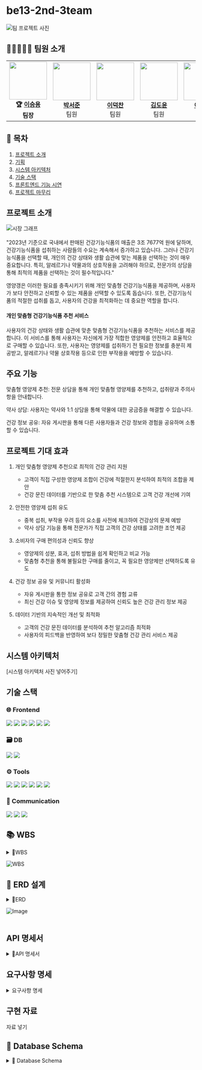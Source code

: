 # be13-2nd-3team
![팀 프로젝트 사진](https://github.com/user-attachments/assets/19d6335f-9bca-4075-9c34-7292370b2e71)


## 🤗👨‍💻👩‍💻  팀원 소개

<table>
  <tr>
    <td align="center">
      <img src="https://github.com/user-attachments/assets/9788e4c1-0329-44be-8749-9df6825cf981" width="100" height="100"><br>
      <b>🏆 <a href="https://github.com/namoo36">이승용</a></b><br><b>팀장</b>
    </td>
    <td align="center">
     <img src="https://github.com/user-attachments/assets/afe283bf-9b48-418e-b241-13f0deb48c44" width="100" height="100"><br>
      <b><a href="https://github.com/pppseojun">박서준</a></b><br>팀원
    </td>
    <td align="center">
      <img src="https://github.com/user-attachments/assets/17ca198f-af37-498a-a22b-e9dfaa218681" width="100" height="100"><br>
      <b><a href="https://github.com/deokChan2">이덕찬</a></b><br>팀원
    </td>
    <td align="center">
      <img src="https://github.com/user-attachments/assets/8aef79a6-76b5-496a-ada1-40fc96373a83" width="100"  height="100"><br>
      <b><a href="https://github.com/kimdoyun0806">김도윤</a></b><br>팀원
    <td align="center">
<img src="https://github.com/user-attachments/assets/64052e2a-ec23-4bc5-b81a-564a4c19a948" width="100"  height="100"><br>
      <b><a href="https://github.com/jelee55">이제경</a></b><br>팀원
    </td>
    <td align="center">
      <img src="https://github.com/user-attachments/assets/25652a28-eee6-4c9b-9407-301cf8423c4c" width="100"  height="100"><br>
      <b><a href="https://github.com/2HEEJIN">이희진</a></b><br>팀원
    </td>
  </tr>
</table>


## 📌 목차
1. [프로젝트 소개](#프로젝트-소개)
2. [기획](#기획)
3. [시스템 아키텍처](#시스템-아키텍처)
4. [기술 스택](#기술-스택)
5. [프론트엔드 기능 시연](#프론트엔드-기능-시연)
6. [프로젝트 마무리](#프로젝트-마무리)

## 프로젝트 소개
![시장 그래프](https://github.com/user-attachments/assets/3d3cfb19-c0a3-4717-9ff6-d6a607407a03) <br>
<br>
"2023년 기준으로 국내에서 판매된 건강기능식품의 매출은 3조 7677억 원에 달하며, 건강기능식품을 섭취하는 사람들의 수요는 계속해서 증가하고 있습니다. 그러나 건강기능식품을 선택할 때, 개인의 건강 상태와 생활 습관에 맞는 제품을 선택하는 것이 매우 중요합니다. 특히, 알레르기나 약물과의 상호작용을 고려해야 하므로, 전문가의 상담을 통해 최적의 제품을 선택하는 것이 필수적입니다."

영양갱은 이러한 필요를 충족시키기 위해 개인 맞춤형 건강기능식품을 제공하며, 사용자가 보다 안전하고 신뢰할 수 있는 제품을 선택할 수 있도록 돕습니다. 또한, 건강기능식품의 적절한 섭취를 돕고, 사용자의 건강을 최적화하는 데 중요한 역할을 합니다.

#### 개인 맞춤형 건강기능식품 추천 서비스

사용자의 건강 상태와 생활 습관에 맞춘 맞춤형 건강기능식품을 추천하는 서비스를 제공합니다. 이 서비스를 통해 사용자는 자신에게 가장 적합한 영양제를 안전하고 효율적으로 구매할 수 있습니다. 또한, 사용자는 영양제를 섭취하기 전 필요한 정보를 충분히 제공받고, 알레르기나 약물 상호작용 등으로 인한 부작용을 예방할 수 있습니다.

## 주요 기능

맞춤형 영양제 추천: 전문 상담을 통해 개인 맞춤형 영양제를 추천하고, 섭취량과 주의사항을 안내합니다.

약사 상담: 사용자는 약사와 1:1 상담을 통해 약물에 대한 궁금증을 해결할 수 있습니다.

건강 정보 공유: 자유 게시판을 통해 다른 사용자들과 건강 정보와 경험을 공유하며 소통할 수 있습니다.
</details>

## 프로젝트 기대 효과
1. 개인 맞춤형 영양제 추천으로 최적의 건강 관리 지원
   + 고객이 직접 구성한 영양제 조합이 건강에 적절한지 분석하여 최적의 조합을 제안
   + 건강 문진 데이터를 기반으로 한 맞춤 추천 시스템으로 고객 건강 개선에 기여

2. 안전한 영양제 섭취 유도
    + 중복 섭취, 부작용 우려 등의 요소를 사전에 체크하여 건강상의 문제 예방
    + 약사 상담 기능을 통해 전문가가 직접 고객의 건강 상태를 고려한 조언 제공

3. 소비자의 구매 편의성과 신뢰도 향상
    + 영양제의 성분, 효과, 섭취 방법을 쉽게 확인하고 비교 가능
    + 맞춤형 추천을 통해 불필요한 구매를 줄이고, 꼭 필요한 영양제만 선택하도록 유도

4. 건강 정보 공유 및 커뮤니티 활성화
    + 자유 게시판을 통한 정보 공유로 고객 간의 경험 교류
    + 최신 건강 이슈 및 영양제 정보를 제공하여 신뢰도 높은 건강 관리 정보 제공

5. 데이터 기반의 지속적인 개선 및 최적화
    + 고객의 건강 문진 데이터를 분석하여 추천 알고리즘 최적화
    + 사용자의 피드백을 반영하여 보다 정밀한 맞춤형 건강 관리 서비스 제공


## 시스템 아키텍처
[시스템 아키텍처 사진 넣어주기]



## 기술 스택
### 🌐 Frontend
<img src="https://img.shields.io/badge/css3-1572B6?style=for-the-badge&logo=css3&logoColor=white"> <img src="https://img.shields.io/badge/html5-E34F26?style=for-the-badge&logo=html5&logoColor=white"> <img src="https://img.shields.io/badge/javascript-F7DF1E?style=for-the-badge&logo=JavaScript&logoColor=white"> <img src="https://img.shields.io/badge/Axios-5A29E4?style=for-the-badge&logo=Axios&logoColor=white"> <img src="https://img.shields.io/badge/vue.js-4FC08D?style=for-the-badge&logo=Vue.js&logoColor=white"> <img src="https://img.shields.io/badge/bootstrap-7952B3?style=for-the-badge&logo=bootstrap&logoColor=white">

### 🗃️ DB
<img src="https://img.shields.io/badge/mariaDB-003545?style=for-the-badge&logo=mariaDB&logoColor=white"> <img src="https://img.shields.io/badge/Redis-DC382D?style=for-the-badge&logo=Redis&logoColor=white"> 

### ⚙️ Tools
<img src="https://img.shields.io/badge/Git-F05032?style=for-the-badge&logo=Git&logoColor=white"> <img src="https://img.shields.io/badge/github-181717?style=for-the-badge&logo=github&logoColor=white"> <img src="https://img.shields.io/badge/Figma-9C29B1?style=for-the-badge&logo=Figma&logoColor=white"> <img src="https://img.shields.io/badge/Postman-FF6C37?style=for-the-badge&logo=Postman&logoColor=white"> <img src="https://img.shields.io/badge/Swagger-85EA2D?style=for-the-badge&logo=Swagger&logoColor=white"> <img src="https://img.shields.io/badge/erdCloud-0097A7?style=for-the-badge&logo=erdCloud&logoColor=white">

### 💬 Communication
<img src="https://img.shields.io/badge/Jira-0052CC?style=for-the-badge&logo=Jira&logoColor=white"> <img src="https://img.shields.io/badge/Discord-7289DA?style=for-the-badge&logo=Discord&logoColor=white"> <img src="https://img.shields.io/badge/Notion-000000?style=for-the-badge&logo=Notion&logoColor=white">

## 📚 WBS
<details>
<summary>📌WBS</summary>
https://docs.google.com/spreadsheets/d/15YYf8uofEw9gY0yJmCZ47F-nCaSvJ7-zgntefZcZcI8/edit?usp=sharing
</details>

![WBS](https://github.com/user-attachments/assets/93cf1b21-f4d6-46f0-a30b-0a70d4680b7e)


## 📌 ERD 설계
<details>
<summary>📌ERD</summary>
https://www.erdcloud.com/d/k45NzTHZqR2g769kv
</details>

![Image](https://github.com/user-attachments/assets/cef667aa-ef02-4ba9-82b4-76dd227a586e)
<br><br>

## API 명세서
<details>
<summary>📌API 명세서</summary>
https://www.notion.so/playdatacademy/API-1a1d943bcac280af8264d2fafa63c0c3
</details>

## 요구사항 명세
<details>
<summary>요구사항 명세</summary>
[https://docs.google.com/spreadsheets/d/1TTMjfj1YzECr6DAoFVO8egKHkfiWsfq1BlWVQVYVd1M/edit?usp=sharing
</details>

## 구현 자료

자료 넣기


## 📌 Database Schema
<details>
<summary>📌 Database Schema </summary>

<details>
<summary>
  role Table
</summary>

  ```sql
  CREATE TABLE IF NOT EXISTS `role` (
    `role_id` bigint(20) NOT NULL AUTO_INCREMENT,
    `role_name` varchar(20) NOT NULL DEFAULT '',
    PRIMARY KEY (`role_id`)
  ) ENGINE=InnoDB DEFAULT CHARSET=utf8mb4 COLLATE=utf8mb4_general_ci;
  ```
</details>

<details>
  <summary>
    user Table
  </summary>
  
    ```sql
    CREATE TABLE IF NOT EXISTS `user` (
      `user_id` bigint(20) NOT NULL AUTO_INCREMENT,
      `role` VARCHAR(20) NOT NULL,
      `email` varchar(100) NOT NULL,
      `password` varchar(100) NOT NULL,
      `name` varchar(50) NOT NULL,
      `age` int(11) DEFAULT NULL,
      `gender` varchar(10) DEFAULT NULL,
      `phone` varchar(20) DEFAULT NULL,
      `created_date` timestamp NOT NULL DEFAULT current_timestamp(),
      `address` varchar(100) DEFAULT NULL,
      PRIMARY KEY (`user_id`),
      UNIQUE KEY `email` (`email`)
    ) ENGINE=InnoDB DEFAULT CHARSET=utf8mb4 COLLATE=utf8mb4_general_ci;
    ```
</details>

<details>
<summary>
question_board Table
</summary>
  
  ```sql
  CREATE TABLE IF NOT EXISTS `question_board` (
    `qboard_id` bigint(20) NOT NULL AUTO_INCREMENT,
    `user_id` bigint(20) NOT NULL,
    `qboard_title` varchar(50) NOT NULL,
    `qboard_content` longtext NOT NULL,
    `qboard_date` timestamp NOT NULL DEFAULT current_timestamp(),
    `qboard_mdate` timestamp NULL DEFAULT NULL,
    PRIMARY KEY (`qboard_id`),
    KEY `fk_question_board_user` (`user_id`),
    CONSTRAINT `fk_question_board_user` FOREIGN KEY (`user_id`) REFERENCES `user` (`user_id`)
  ) ENGINE=InnoDB DEFAULT CHARSET=utf8mb4 COLLATE=utf8mb4_general_ci;
  ```
</details>

<details>
<summary>
  answer Table
</summary>

  ```sql
  CREATE TABLE IF NOT EXISTS `answer` (
    `answer_id` bigint(20) NOT NULL AUTO_INCREMENT,
    `user_id` bigint(20) NOT NULL,
    `qboard_id` bigint(20) NOT NULL,
    `answer_content` longtext NOT NULL,
    `answer_date` timestamp NOT NULL DEFAULT current_timestamp(),
    `answer_mdate` timestamp NULL DEFAULT NULL,
    PRIMARY KEY (`answer_id`),
    KEY `FK_answer_user` (`user_id`),
    KEY `FK_answer_question_board` (`qboard_id`),
    CONSTRAINT `FK_answer_question_board` FOREIGN KEY (`qboard_id`) REFERENCES `question_board` (`qboard_id`),
    CONSTRAINT `FK_answer_user` FOREIGN KEY (`user_id`) REFERENCES `user` (`user_id`)
  ) ENGINE=InnoDB DEFAULT CHARSET=utf8mb4 COLLATE=utf8mb4_general_ci;
  ```
</details>


<details>
  <summary>
    answer_like Table
  </summary>
  
  ```sql
  CREATE TABLE IF NOT EXISTS `answer_like` (
    `user_id` bigint(20) NOT NULL,
    `answer_id` bigint(20) NOT NULL,
    KEY `FK_answer_like_user` (`user_id`),
    KEY `FK_answer_like_answer` (`answer_id`),
    CONSTRAINT `FK_answer_like_answer` FOREIGN KEY (`answer_id`) REFERENCES `answer` (`answer_id`) ON DELETE NO ACTION ON UPDATE NO ACTION,
    CONSTRAINT `FK_answer_like_user` FOREIGN KEY (`user_id`) REFERENCES `user` (`user_id`) ON DELETE NO ACTION ON UPDATE NO ACTION
  ) ENGINE=InnoDB DEFAULT CHARSET=utf8mb4 COLLATE=utf8mb4_general_ci;
  ```
</details>

<details>
  <summary>
    n_supplement Table
  </summary>

  ```sql
  CREATE TABLE IF NOT EXISTS `n_supplement` (
    `product_id` bigint(20) NOT NULL AUTO_INCREMENT,
    `product_name` char(50) NOT NULL,
    `caution` text NOT NULL,
    `brand` varchar(100) NOT NULL,
    `price` int(11) NOT NULL,
    `stock_quantity` int(11) NOT NULL,
    PRIMARY KEY (`product_id`)
  ) ENGINE=InnoDB DEFAULT CHARSET=utf8mb4 COLLATE=utf8mb4_general_ci;
  ```
</details>

<details>
  <summary>
    board Table
  </summary>
  
  ```sql
  CREATE TABLE IF NOT EXISTS `board` (
    `board_id` bigint(20) NOT NULL AUTO_INCREMENT,
    `user_id` bigint(20) NOT NULL,
    `board_title` varchar(50) NOT NULL,
    `board_content` longtext NOT NULL,
    `board_date` timestamp NOT NULL DEFAULT CURRENT_TIMESTAMP(),
    `board_mdate` timestamp NULL DEFAULT NULL,
    PRIMARY KEY (`board_id`),
    KEY `fk_board_user` (`user_id`),
    CONSTRAINT `fk_board_user` FOREIGN KEY (`user_id`) REFERENCES `user` (`user_id`)
  ) ENGINE=InnoDB DEFAULT CHARSET=utf8mb4 COLLATE=utf8mb4_general_ci;
  ```
</details>

<details>
  <summary>
    board_like Table
  </summary>
  
  ```sql
  CREATE TABLE IF NOT EXISTS `board_like` (
    `user_id` bigint(20) NOT NULL,
    `board_id` bigint(20) NOT NULL,
    KEY `FK_board_like_user` (`user_id`),
    KEY `FK_board_like_board` (`board_id`),
    CONSTRAINT `FK_board_like_board` FOREIGN KEY (`board_id`) REFERENCES `board` (`board_id`) ON DELETE NO ACTION ON UPDATE NO ACTION,
    CONSTRAINT `FK_board_like_user` FOREIGN KEY (`user_id`) REFERENCES `user` (`user_id`) ON DELETE NO ACTION ON UPDATE NO ACTION
  ) ENGINE=InnoDB DEFAULT CHARSET=utf8mb4 COLLATE=utf8mb4_general_ci;
  ```
</details>


<details>
  <summary>
    cart Table
  </summary>
  
```sql
CREATE TABLE IF NOT EXISTS `cart` (
  `cart_id` bigint(20) NOT NULL AUTO_INCREMENT,
  `user_id` bigint(20) NOT NULL,
  PRIMARY KEY (`cart_id`),
  KEY `fk_cart_user` (`user_id`),
  CONSTRAINT `fk_cart_user` FOREIGN KEY (`user_id`) REFERENCES `user` (`user_id`)
) ENGINE=InnoDB DEFAULT CHARSET=utf8mb4 COLLATE=utf8mb4_general_ci;
```
</details>

<details>
  <summary>
    cart_option Table
  </summary>

  ```sql
  CREATE TABLE IF NOT EXISTS `cart_option` (
    `cart_option_id` bigint(20) NOT NULL AUTO_INCREMENT,
    `cart_id` bigint(20) NOT NULL,
    `products_id` bigint(20) NOT NULL,
    `quantity` int(11) NOT NULL,
    `price` int(11) NOT NULL,
    PRIMARY KEY (`cart_option_id`),
    KEY `fk_cart_option_cart` (`cart_id`),
    KEY `fk_cart_n_supplement` (`products_id`),
    CONSTRAINT `fk_cart_n_supplement` FOREIGN KEY (`products_id`) REFERENCES `n_supplement` (`product_id`),
    CONSTRAINT `fk_cart_option_cart` FOREIGN KEY (`cart_id`) REFERENCES `cart` (`cart_id`)
  ) ENGINE=InnoDB DEFAULT CHARSET=utf8mb4 COLLATE=utf8mb4_general_ci;
  ```
</details>

<details>

  <summary>
    comment Table
  </summary>
  
  ```sql
    CREATE TABLE IF NOT EXISTS `comment` (
      `comment_id` bigint(20) NOT NULL AUTO_INCREMENT,
      `user_id` bigint(20) NOT NULL,
      `board_id` bigint(20) NOT NULL,
      `comment_content` text NOT NULL,
      `comment_date` timestamp NOT NULL DEFAULT current_timestamp(),
      `comment_mdate` timestamp NULL DEFAULT NULL,
      PRIMARY KEY (`comment_id`),
      KEY `fk_comment_user` (`user_id`),
      KEY `fk_comment_board` (`board_id`),
      CONSTRAINT `fk_comment_board` FOREIGN KEY (`board_id`) REFERENCES `board` (`board_id`),
      CONSTRAINT `fk_comment_user` FOREIGN KEY (`user_id`) REFERENCES `user` (`user_id`)
    ) ENGINE=InnoDB DEFAULT CHARSET=utf8mb4 COLLATE=utf8mb4_general_ci;
  ```
</details>


<details>
<summary>
  h_functional_item
</summary>
  
  ```sql
    CREATE TABLE IF NOT EXISTS `h_functional_item` (
    `health_id` bigint(20) NOT NULL AUTO_INCREMENT,
    `health_name` varchar(25) NOT NULL,
    PRIMARY KEY (`health_id`)
  ) ENGINE=InnoDB DEFAULT CHARSET=utf8mb4 COLLATE=UTF8MB4_GENERAL_CI;
  ```
</details>


<details>
<summary>
  h_functional_category
</summary>
  
  ```sql
   CREATE TABLE IF NOT EXISTS `h_functional_category` (
  `hfunc_id` bigint(20) NOT NULL AUTO_INCREMENT,
  `products_id` bigint(20) NOT NULL,
  `health_id` bigint(20) NOT NULL,
  PRIMARY KEY (`hfunc_id`),
  KEY `fk_h_functional_category_n_supplement` (`products_id`),
  KEY `fk_h_functional_category_h_functional_item` (`health_id`),
  CONSTRAINT `fk_h_functional_category_h_functional_item` FOREIGN KEY (`health_id`) REFERENCES `h_functional_item` (`health_id`),
  CONSTRAINT `fk_h_functional_category_n_supplement` FOREIGN KEY (`products_id`) REFERENCES `n_supplement` (`product_id`)
) ENGINE=InnoDB DEFAULT CHARSET=utf8mb4 COLLATE=utf8mb4_general_ci;
  ```
</details>

<details>
<summary>
  ingredient
</summary>
  
  ```sql
  CREATE TABLE IF NOT EXISTS `ingredient` (
    `ingredient_id` bigint(20) NOT NULL AUTO_INCREMENT,
    `ingredient` varchar(50) NOT NULL,
    PRIMARY KEY (`ingredient_id`)
  ) ENGINE=InnoDB DEFAULT CHARSET=utf8mb4 COLLATE=utf8mb4_general_ci;
  ```
</details>


<details>
<summary>
  ingredient_category
</summary>
  
  ```sql
  CREATE TABLE IF NOT EXISTS `ingredient_category` (
  `i_category_id` bigint(20) NOT NULL AUTO_INCREMENT,
  `products_id` bigint(20) NOT NULL,
  `ingredient_id` bigint(20) NOT NULL,
  PRIMARY KEY (`i_category_id`),
  KEY `fk_ingredient_category_n_supplement` (`products_id`),
  KEY `fk_ingredient_category_ingredient` (`ingredient_id`),
  CONSTRAINT `fk_ingredient_category_ingredient` FOREIGN KEY (`ingredient_id`) REFERENCES `ingredient` (`ingredient_id`),
  CONSTRAINT `fk_ingredient_category_n_supplement` FOREIGN KEY (`products_id`) REFERENCES `n_supplement` (`product_id`)
) ENGINE=InnoDB DEFAULT CHARSET=utf8mb4 COLLATE=utf8mb4_general_ci;
  ```
</details>

<details>
<summary>
  n_question
</summary>
  
  ```sql
  CREATE TABLE IF NOT EXISTS `n_question` (
  `question_id` bigint(20) NOT NULL AUTO_INCREMENT,
  `customer_id` bigint(20) NOT NULL,
  `products_id` bigint(20) NOT NULL,
  `q_date` timestamp NOT NULL DEFAULT current_timestamp(),
  `q_content` longtext NOT NULL,
  PRIMARY KEY (`question_id`),
  KEY `FK_n_question_user` (`customer_id`),
  KEY `FK_n_question_n_supplement` (`products_id`),
  CONSTRAINT `FK_n_question_n_supplement` FOREIGN KEY (`products_id`) REFERENCES `n_supplement` (`product_id`) ON DELETE NO ACTION ON UPDATE NO ACTION,
  CONSTRAINT `FK_n_question_user` FOREIGN KEY (`customer_id`) REFERENCES `user` (`user_id`) ON DELETE NO ACTION ON UPDATE NO ACTION
) ENGINE=InnoDB DEFAULT CHARSET=utf8mb4 COLLATE=utf8mb4_general_ci;
  ```
</details>

<details>
<summary>
  n_answer
</summary>
  
  ```sql
CREATE TABLE IF NOT EXISTS `n_answer` (
  `answer_id` bigint(20) NOT NULL AUTO_INCREMENT,
  `question_id` bigint(20) NOT NULL,
  `seller_id` bigint(20) NOT NULL,
  `a_content` longtext NOT NULL,
  `a_date` timestamp NOT NULL DEFAULT current_timestamp(),
  PRIMARY KEY (`answer_id`),
  KEY `fk_n_answer_question_id` (`question_id`),
  KEY `fk_n_answer_user` (`seller_id`),
  CONSTRAINT `fk_n_answer_question_id` FOREIGN KEY (`question_id`) REFERENCES `n_question` (`question_id`),
  CONSTRAINT `fk_n_answer_user` FOREIGN KEY (`seller_id`) REFERENCES `user` (`user_id`)
) ENGINE=InnoDB DEFAULT CHARSET=utf8mb4 COLLATE=utf8mb4_general_ci;

  ```
</details>

<details>
<summary>
  order
</summary>
  
  ```sql
CREATE TABLE IF NOT EXISTS `order` (
  `order_id` bigint(20) NOT NULL AUTO_INCREMENT,
  `user_id` bigint(20) NOT NULL,
  `order_status` varchar(10) NOT NULL,
  `order_date` timestamp NOT NULL DEFAULT current_timestamp(),
  PRIMARY KEY (`order_id`),
  KEY `fk_order_user` (`user_id`),
  CONSTRAINT `fk_order_user` FOREIGN KEY (`user_id`) REFERENCES `user` (`user_id`)
) ENGINE=InnoDB DEFAULT CHARSET=utf8mb4 COLLATE=utf8mb4_general_ci;
  ```
</details>

<details>
<summary>
  order_option
</summary>
  
  ```sql
CREATE TABLE IF NOT EXISTS `order_option` (
  `order_option_id` bigint(20) NOT NULL AUTO_INCREMENT,
  `products_id` bigint(20) NOT NULL,
  `order_id` bigint(20) NOT NULL,
  `quantity` int(11) NOT NULL,
  `price` int(11) NOT NULL,
  PRIMARY KEY (`order_option_id`),
  KEY `fk_order_option_n_supplement` (`products_id`),
  KEY `fk_order_option_order_id` (`order_id`),
  CONSTRAINT `fk_order_option_n_supplement` FOREIGN KEY (`products_id`) REFERENCES `n_supplement` (`product_id`),
  CONSTRAINT `fk_order_option_order_id` FOREIGN KEY (`order_id`) REFERENCES `order` (`order_id`)
) ENGINE=InnoDB DEFAULT CHARSET=utf8mb4 COLLATE=utf8mb4_general_ci;
  ```
</details>

<details>
  <summary>
    payment Table
  </summary>
  
  ```sql
  CREATE TABLE IF NOT EXISTS `payment` (
    `payment_id` bigint(20) NOT NULL AUTO_INCREMENT,
    `order_id` bigint(20) NOT NULL,
    `pay_method` varchar(255) NOT NULL,
    `total_price` int(11) NOT NULL,
    `pay_status` enum('WAITING','FAIL','SUCCESS') NOT NULL DEFAULT 'WAITING',
    `date` timestamp NOT NULL DEFAULT current_timestamp(),
    PRIMARY KEY (`payment_id`),
    KEY `fk_payment_order_id` (`order_id`),
    CONSTRAINT `fk_payment_order_id` FOREIGN KEY (`order_id`) REFERENCES `order` (`order_id`)
  ) ENGINE=InnoDB DEFAULT CHARSET=utf8mb4 COLLATE=utf8mb4_general_ci;
  ```
</details>

<details>
  <summary>
    personal_account Table
  </summary>
  
  ```sql
 CREATE TABLE IF NOT EXISTS `personal_account` (
  `personal_account_id` bigint(20) NOT NULL AUTO_INCREMENT,
  `user_id` bigint(20) NOT NULL,
  `balance` int(11) NOT NULL,
  `bank_name` varchar(50) NOT NULL,
  PRIMARY KEY (`personal_account_id`),
  KEY `fk_personal_account_user` (`user_id`),
  CONSTRAINT `fk_personal_account_user` FOREIGN KEY (`user_id`) REFERENCES `user` (`user_id`)
) ENGINE=InnoDB DEFAULT CHARSET=utf8mb4 COLLATE=utf8mb4_general_ci;
  ```
</details>

<details>
  <summary>
    personal_health Table
  </summary>
  
  ```sql
CREATE TABLE IF NOT EXISTS `personal_health` (
  `survey_id` bigint(20) NOT NULL AUTO_INCREMENT,
  `user_id` bigint(20) NOT NULL,
  `content` text DEFAULT NULL,
  `sur_date` timestamp NULL DEFAULT current_timestamp(),
  `sur_complete` TINYINT(1) NOT NULL DEFAULT 0,
  PRIMARY KEY (`survey_id`),
  KEY `fk_personal_health_user` (`user_id`),
  CONSTRAINT `fk_personal_health_user` FOREIGN KEY (`user_id`) REFERENCES `user` (`user_id`)
) ENGINE=InnoDB DEFAULT CHARSET=utf8mb4 COLLATE=utf8mb4_general_ci;
  ```
</details>

<details>
  <summary>
    review Table
  </summary>
  
  ```sql
  CREATE TABLE IF NOT EXISTS `review` (
    `review_id` bigint(20) NOT NULL AUTO_INCREMENT,
    `user_id` bigint(20) NOT NULL,
    `products_id` bigint(20) NOT NULL,
    `content` longtext NOT NULL,
    `date` timestamp NOT NULL DEFAULT current_timestamp(),
    PRIMARY KEY (`review_id`),
    KEY `fk_review_user` (`user_id`),
    KEY `fk_review_n_supplement` (`products_id`),
    CONSTRAINT `fk_review_n_supplement` FOREIGN KEY (`products_id`) REFERENCES `n_supplement` (`product_id`),
    CONSTRAINT `fk_review_user` FOREIGN KEY (`user_id`) REFERENCES `user` (`user_id`)
  ) ENGINE=InnoDB DEFAULT CHARSET=utf8mb4 COLLATE=utf8mb4_general_ci;
  ```
</details>


</details>

